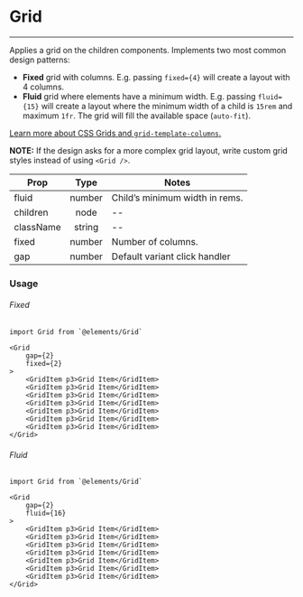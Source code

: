 # Grid

---

Applies a grid on the children components. Implements two most common design patterns:

-   **Fixed** grid with columns. E.g. passing `fixed={4}` will create a layout with 4 columns.
-   **Fluid** grid where elements have a minimum width. E.g. passing `fluid={15}` will create a layout where the minimum width of a child is `15rem` and maximum `1fr`. The grid will fill the available space (`auto-fit`).

[Learn more about CSS Grids and `grid-template-columns`.](https://developer.mozilla.org/en-US/docs/Web/CSS/grid-template-columns)

**NOTE:** If the design asks for a more complex grid layout, write custom grid styles instead of using `<Grid />`.

| Prop      |  Type  | Notes                          |
| --------- | :----: | ------------------------------ |
| fluid     | number | Child’s minimum width in rems. |
| children  |  node  | --                             |
| className | string | --                             |
| fixed     | number | Number of columns.             |
| gap       | number | Default variant click handler  |

### Usage

###### Fixed

```JS
import Grid from `@elements/Grid`

<Grid
    gap={2}
    fixed={2}
>
    <GridItem p3>Grid Item</GridItem>
    <GridItem p3>Grid Item</GridItem>
    <GridItem p3>Grid Item</GridItem>
    <GridItem p3>Grid Item</GridItem>
    <GridItem p3>Grid Item</GridItem>
    <GridItem p3>Grid Item</GridItem>
    <GridItem p3>Grid Item</GridItem>
</Grid>
```

###### Fluid

```JS
import Grid from `@elements/Grid`

<Grid
    gap={2}
    fluid={16}
>
    <GridItem p3>Grid Item</GridItem>
    <GridItem p3>Grid Item</GridItem>
    <GridItem p3>Grid Item</GridItem>
    <GridItem p3>Grid Item</GridItem>
    <GridItem p3>Grid Item</GridItem>
    <GridItem p3>Grid Item</GridItem>
    <GridItem p3>Grid Item</GridItem>
</Grid>
```
